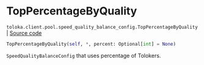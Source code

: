 # TopPercentageByQuality
`toloka.client.pool.speed_quality_balance_config.TopPercentageByQuality` | [Source code](https://github.com/Toloka/toloka-kit/blob/v1.2.3/src/client/pool/speed_quality_balance_config.py#L31)

```python
TopPercentageByQuality(self, *, percent: Optional[int] = None)
```

`SpeedQualityBalanceConfig` that uses percentage of Tolokers.

